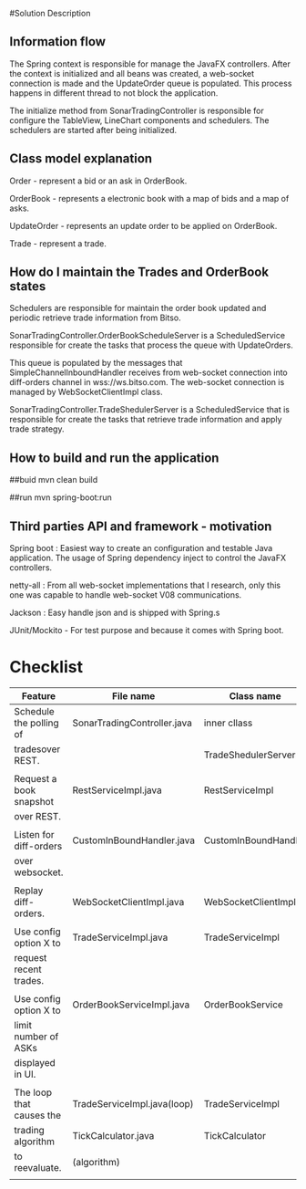 #Solution Description


Information flow
---
The Spring context is responsible for manage the JavaFX controllers. After the context is initialized and all beans was created, a web-socket connection is made and the UpdateOrder queue is populated. This process happens in different thread to not block the application. 
	
The initialize method from SonarTradingController is responsible for configure the TableView, LineChart components  and schedulers. The schedulers are started after being initialized.

Class model explanation 
---
Order - represent a bid or an ask in OrderBook.

OrderBook - represents a electronic book with a map of bids and a map of asks.

UpdateOrder - represents an update order to be applied on OrderBook.

Trade - represent a trade.

How do I maintain the Trades and OrderBook states
---
Schedulers are responsible for maintain the order book updated and periodic retrieve trade information from Bitso. 

SonarTradingController.OrderBookScheduleServer is a ScheduledService  responsible for create the tasks that process the queue with UpdateOrders. 
	
This queue is populated by the messages that SimpleChannelInboundHandler receives from web-socket connection into diff-orders channel in wss://ws.bitso.com. The web-socket connection is managed by WebSocketClientImpl class.

SonarTradingController.TradeShedulerServer is a ScheduledService that is responsible for create the tasks that retrieve trade information and apply trade strategy.
	
How to build and run the application
---
##buid
	mvn clean build

##run
	mvn spring-boot:run

Third parties API and framework - motivation
---
Spring boot : Easiest way to create an configuration and testable Java application. The usage of Spring dependency inject to control the JavaFX controllers.

netty-all : From all web-socket implementations that I research, only this one was capable to handle web-socket V08 communications.

Jackson : Easy handle json and  is shipped with Spring.s

JUnit/Mockito - For test purpose and because it comes with Spring boot.


# Checklist

| Feature                  | File name                  | Class name           | Method name
|--------------------------|----------------------------|----------------------|------------------
| Schedule the polling of  |SonarTradingController.java |   inner cllass       |  createTask()
| tradesover REST.	   |                            | TradeShedulerServer  |
|                          |                            |                      |
| Request a book snapshot  | RestServiceImpl.java       | RestServiceImpl      | getOrderBook()
| over REST.               |                            |                      |  
|                          |                            |                      |
| Listen for diff-orders   | CustomInBoundHandler.java  | CustomInBoundHandler | channelRead0  
| over websocket.          |                            |                      | 
|                          |                            |                      |
| Replay diff-orders.      | WebSocketClientImpl.java   | WebSocketClientImpl  | open
|                          |                            |                      |
| Use config option X to   | TradeServiceImpl.java      | TradeServiceImpl     | recentTrades  
| request recent trades.   |                            |                      |
|                          |                            |                      |
| Use config option X to   | OrderBookServiceImpl.java  | OrderBookService     | processOrderBook
| limit number of ASKs     |                            |                      |
| displayed in UI.         |                            |                      |
|                          |                            |                      |
| The loop that causes the | TradeServiceImpl.java(loop)| TradeServiceImpl     | recentTrades
| trading algorithm        | TickCalculator.java        | TickCalculator       | executeTradeStategy 
| to reevaluate.           | (algorithm)                |                      |
|                          |                            |                      |
